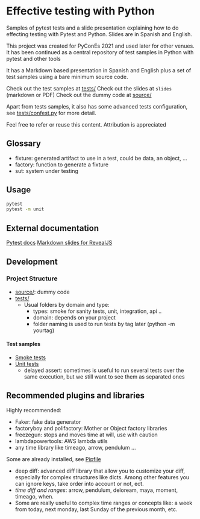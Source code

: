 # Effective testing with Python

Samples of pytest tests and a slide presentation explaining how to
do effecting testing with Pytest and Python. Slides are in Spanish and
English.

This project was created for PyConEs 2021 and used later for other
venues. It has been continued as a central repository of test samples
in Python with pytest and other tools

It has a Markdown based presentation in Spanish and English plus
a set of test samples using a bare minimum source code.

Check out the test samples at [tests/](tests/)
Check out the slides at `slides` (markdown or PDF)
Check out the dummy code at [source/](source/)

Apart from tests samples, it also has some advanced tests configuration, see
[tests/confest.py](tests/conftest.py) for more detail.

Feel free to refer or reuse this content.
Attribution is appreciated

## Glossary

- fixture: generated artifact to use in a test, could be data, an object, ...
- factory: function to generate a fixture
- sut: system under testing

## Usage

```bash
pytest
pytest -m unit
```

## External documentation

[Pytest docs](https://docs.pytest.org/)
[Markdown slides for RevealJS](https://github.com/dadoomer/markdown-slides)

## Development

### Project Structure

- [source/](source/): dummy code
- [tests/](tests/)
  - Usual folders by domain and type:
    - types: smoke for sanity tests, unit, integration, api ..
    - domain: depends on your project
    - folder naming is used to run tests by tag later (python -m yourtag)

#### Test samples

- [Smoke tests](tests/smoke/)
- [Unit tests](tests/unit/)
  - delayed assert: sometimes is useful to run several tests over the same execution,
    but we still want to see them as separated ones

## Recommended plugins and libraries

Highly recommended:

- Faker: fake data generator
- factoryboy and polifactory: Mother or Object factory libraries
- freezegun: stops and moves time at will, use with caution
- lambdapowertools: AWS lambda utils
- any time library like timeago, arrow, pendulum ...

Some are already installed, see [Pipfile](Pipfile)

- deep diff: advanced diff library that allow you to customize your diff,
   especially for complex structures like dicts. Among other features you
   can ignore keys, take order into account or not, ect.
- *time diff and ranges*: arrow, pendulum, deloream, maya, moment, timeago, when.
- Some are really  useful to complex time ranges or concepts like: a week from
   today, next monday, last Sunday of the previous month, etc.
